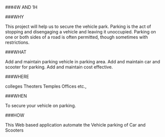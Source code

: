 ###4W AND 1H

###WHY

This project will help us to secure the vehicle park.
Parking is the act of stopping and disengaging a vehicle and leaving it unoccupied.
Parking on one or both sides of a road is often permitted, though sometimes with restrictions.

###WHAT

Add and maintain parking vehicle in parking area.
Add and maintain car and scooter for parking.
Add and maintain cost effective.

###WHERE

colleges
Theoters
Temples
Offices etc.,

###WHEN

To secure your vehicle on parking.

###HOW

This Web based application automate the Vehicle parking of Car and Scooters
